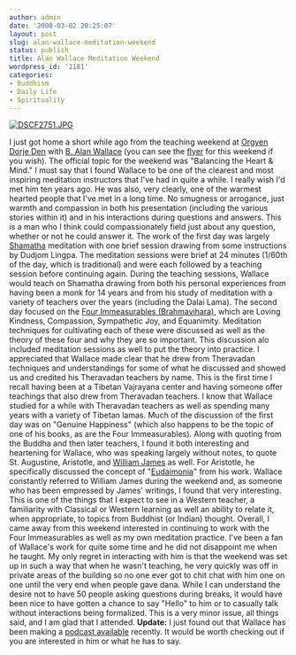 ```yaml
---
author: admin
date: '2008-03-02 20:25:07'
layout: post
slug: alan-wallace-meditation-weekend
status: publish
title: Alan Wallace Meditation Weekend
wordpress_id: '2181'
categories:
- Buddhism
- Daily Life
- Spirituality
---
```


[![DSCF2751.JPG](http://farm4.static.flickr.com/3030/2306060671_9ded679902.jpg)](http://www.flickr.com/photos/albill/2306060671/ "DSCF2751.JPG by albill, on Flickr")

I just got home a short while ago from the teaching weekend at [Orgyen
Dorje Den](http://www.orgyendorjeden.org/) with [B. Alan
Wallace](http://www.alanwallace.org/) (you can see the
[flyer](http://www.orgyendorjeden.org/announcements/AlanWallace08.pdf)
for this weekend if you wish). The official topic for the weekend was
"Balancing the Heart & Mind." I must say that I found Wallace to be one
of the clearest and most inspiring meditation instructors that I've had
in quite a while. I really wish I'd met him ten years ago. He was also,
very clearly, one of the warmest hearted people that I've met in a long
time. No smugness or arrogance, just warmth and compassion in both his
presentation (including the various stories within it) and in his
interactions during questions and answers. This is a man who I think
could compassionately field just about any question, whether or not he
could answer it. The work of the first day was largely
[Shamatha](http://www.rinpoche.com/shamatha.html) meditation with one
brief session drawing from some instructions by Dudjom Lingpa. The
meditation sessions were brief at 24 minutes (1/60th of the day, which
is traditional) and were each followed by a teaching session before
continuing again. During the teaching sessions, Wallace would teach on
Shamatha drawing from both his personal experiences from having been a
monk for 14 years and from his study of meditation with a variety of
teachers over the years (including the Dalai Lama). The second day
focused on the [Four Immeasurables
(Brahmavihara)](http://en.wikipedia.org/wiki/Brahmavihara), which are
Loving Kindness, Compassion, Sympathetic Joy, and Equanimity. Meditation
techniques for cultivating each of these were discussed as well as the
theory of these four and why they are so important. This discussion alo
included meditation sessions as well to put the theory into practice. I
appreciated that Wallace made clear that he drew from Theravadan
techniques and understandings for some of what he discussed and showed
us and credited his Theravadan teachers by name. This is the first time
I recall having been at a Tibetan Vajrayana center and having someone
offer teachings that also drew from Theravadan teachers. I know that
Wallace studied for a while with Theravadan teachers as well as spending
many years with a variety of Tibetan lamas. Much of the discussion of
the first day was on "Genuine Happiness" (which also happens to be the
topic of one of his books, as are the Four Immeasurables). Along with
quoting from the Buddha and then later teachers, I found it both
interesting and heartening for Wallace, who was speaking largely without
notes, to quote St. Augustine, Aristotle, and [William
James](http://en.wikipedia.org/wiki/William_James) as well. For
Aristotle, he specifically discussed the concept of
"[Eudaimonia](http://en.wikipedia.org/wiki/Eudaimonia)" from his work.
Wallace constantly referred to William James during the weekend and, as
someone who has been empressed by James' writings, I found that very
interesting. This is one of the things that I expect to see in a Western
teacher, a familiarity with Classical or Western learning as well an
ability to relate it, when appropriate, to topics from Buddhist (or
Indian) thought. Overall, I came away from this weekend interested in
continuing to work with the Four Immeasurables as well as my own
meditation practice. I've been a fan of Wallace's work for quite some
time and he did not disappoint me when he taught. My only regret in
interacting with him is that the weekend was set up in such a way that
when he wasn't teaching, he very quickly was off in private areas of the
building so no one ever got to chit chat with him one on one until the
very end when people gave dana. While I can understand the desire not to
have 50 people asking questions during breaks, it would have been nice
to have gotten a chance to say "Hello" to him or to casually talk
without interactions being formalized. This is a very minor issue, all
things said, and I am glad that I attended. **Update:** I just found out
that Wallace has been making a [podcast
available](http://web.mac.com/ksnowsb108/B._Alan_Wallace_Podcasts/Podcast/Podcast.html)
recently. It would be worth checking out if you are interested in him or
what he has to say.
